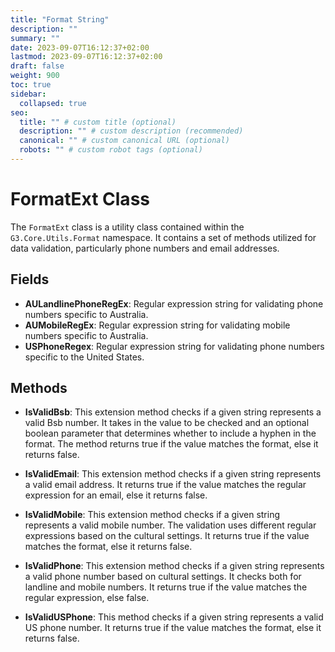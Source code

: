 ```yaml
---
title: "Format String"
description: ""
summary: ""
date: 2023-09-07T16:12:37+02:00
lastmod: 2023-09-07T16:12:37+02:00
draft: false
weight: 900
toc: true
sidebar:
  collapsed: true
seo:
  title: "" # custom title (optional)
  description: "" # custom description (recommended)
  canonical: "" # custom canonical URL (optional)
  robots: "" # custom robot tags (optional)
---
```


# FormatExt Class

The `FormatExt` class is a utility class contained within the `G3.Core.Utils.Format` namespace. It contains a set of methods utilized for data validation, particularly phone numbers and email addresses.

## Fields
- **AULandlinePhoneRegEx**: Regular expression string for validating phone numbers specific to Australia.
- **AUMobileRegEx**: Regular expression string for validating mobile numbers specific to Australia.
- **USPhoneRegex**: Regular expression string for validating phone numbers specific to the United States.

## Methods

- **IsValidBsb**: This extension method checks if a given string represents a valid Bsb number. It takes in the value to be checked and an optional boolean parameter that determines whether to include a hyphen in the format. The method returns true if the value matches the format, else it returns false.

- **IsValidEmail**: This extension method checks if a given string represents a valid email address. It returns true if the value matches the regular expression for an email, else it returns false.

- **IsValidMobile**: This extension method checks if a given string represents a valid mobile number. The validation uses different regular expressions based on the cultural settings. It returns true if the value matches the format, else it returns false.

- **IsValidPhone**: This extension method checks if a given string represents a valid phone number based on cultural settings. It checks both for landline and mobile numbers. It returns true if the value matches the regular expression, else false.

- **IsValidUSPhone**: This method checks if a given string represents a valid US phone number. It returns true if the value matches the format, else it returns false.